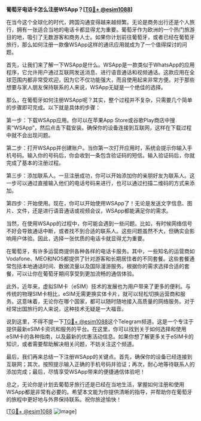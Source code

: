 **葡萄牙电话卡怎么注册WSApp？[[TG💪+ @esim1088](https://t.me/s/esim1088)]**

在当今这个全球化的时代，跨国沟通变得越来越频繁。无论是商务出行还是个人旅行，拥有一张适合当地的电话卡都显得尤为重要。葡萄牙作为欧洲的一个热门旅游目的地，吸引了无数游客和商务人士。如果你计划前往葡萄牙，或者已经在葡萄牙旅行，那么如何注册一款像WSApp这样的通讯应用就成为了一个值得探讨的问题。

首先，让我们来了解一下WSApp是什么。WSApp是一款类似于WhatsApp的应用程序，它允许用户通过互联网发送消息、进行语音通话和视频通话。这款应用在全球范围内都非常受欢迎，因为它不仅功能强大，而且使用起来非常方便。对于那些想要与家人朋友保持联系的人来说，WSApp无疑是一个绝佳的选择。

那么，在葡萄牙如何注册WSApp呢？其实，整个过程并不复杂，只需要几个简单的步骤即可完成。以下就是具体的步骤：

第一步：下载WSApp应用。你可以在苹果App Store或谷歌Play商店中搜索“WSApp”，然后点击下载安装。确保你的设备连接到互联网，这样在下载过程中就不会出现问题。

第二步：打开WSApp并创建账户。当你第一次打开应用时，系统会提示你输入手机号码。输入你的号码后，你会收到一条包含验证码的短信。输入验证码后，你就完成了基本的注册过程。

第三步：添加联系人。一旦注册成功，你可以开始添加你的亲朋好友为联系人。这一步可以通过直接输入他们的电话号码来进行，也可以通过扫描二维码的方式来添加。

第四步：开始使用。现在，你可以开始使用WSApp了！无论是发送文字信息、图片、文件，还是进行语音通话或视频会议，WSApp都能满足你的需求。

当然，在使用WSApp的过程中，你可能会遇到一些问题。比如，有时候网络信号不好会导致通话中断，或者找不到合适的联系人。这些问题虽然不大，但确实会影响用户体验。因此，选择一张优质的电话卡就显得尤为重要。

在葡萄牙，有许多运营商提供各种各样的电话卡服务。其中，一些知名的运营商如Vodafone、MEO和NOS都提供了针对游客和长期居住者的不同套餐。这些套餐通常包括本地通话时间、数据流量以及国际漫游服务。根据你的需求选择合适的套餐，可以让你在葡萄牙期间享受到更加流畅的通信体验。

此外，近年来，虚拟SIM卡（eSIM）技术的发展也为用户带来了更多的便利。与传统的物理SIM卡相比，eSIM无需更换实体卡片，就可以轻松切换运营商和服务。这意味着，无论你在哪个国家，都可以随时随地接入高质量的网络服务。对于经常出国旅行的人来说，这种技术无疑是一大福音。

说到这里，不得不提一下[TG💪+ @esim1088](https://t.me/s/esim1088)这个Telegram频道。这是一个专注于提供最新eSIM卡资讯和服务的平台。在这里，你可以找到关于如何选择和使用eSIM卡的各种指南，以及最新的优惠活动信息。如果你想了解更多关于eSIM卡的知识，或者需要帮助解决相关问题，不妨关注这个频道。

最后，我们再来总结一下注册WSApp的关键点。首先，确保你的设备已经连接到互联网；其次，按照提示输入正确的手机号码并验证；再次，耐心地等待联系人的添加完成；最后，尽情享受WSApp带来的便捷通信体验吧！

总之，无论你是计划去葡萄牙旅行还是已经在当地生活，掌握如何注册和使用WSApp都是非常有必要的。希望本文能为你提供清晰的指导，并帮助你在葡萄牙的旅程中更好地与外界保持联系。祝你旅途愉快！

[[TG💪+ @esim1088](https://t.me/s/esim1088) ![Image](https://i.postimg.cc/4NQfJmqS/Snipaste-2025-05-13-00-14-12.png)]
